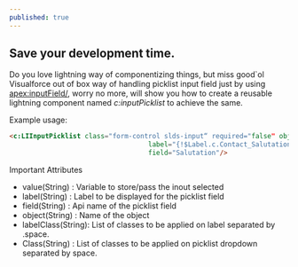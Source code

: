 ```yaml
---
published: true
---
```

## Save your development time.

Do you love lightning way of componentizing things, but miss good\`ol Visualforce out of box way of handling picklist input field just by using <apex:inputField/>, worry no more, will show you how to create a reusable lightning component named *c:inputPicklist* to achieve the same.


Example usage:
```html
<c:LIInputPicklist class="form-control slds-input“ required="false" object="Contact"
                                   label="{!$Label.c.Contact_Salutation}" value="{!v.Contact.Salutation}"
                                   field="Salutation"/>
```
Important Attributes
- value(String)     : Variable to store/pass the inout selected
- label(String)     : Label to be displayed for the picklist field
- field(String)     : Api name of the picklist field
- object(String)    : Name of the object
- labelClass(String): List of classes to be applied on label separated by .space.
- Class(String)     : List of classes to be applied on picklist dropdown separated by space.

